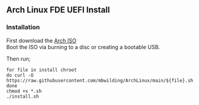 ## Arch Linux FDE UEFI Install

### Installation
First download the [Arch ISO](https://archlinux.org/download/)<br>
Boot the ISO via burning to a disc or creating a bootable USB.<br>

Then run;

    for file in install chroot
    do curl -O https://raw.githubusercontent.com/mbwilding/ArchLinux/main/${file}.sh
    done
    chmod +x *.sh
    ./install.sh
